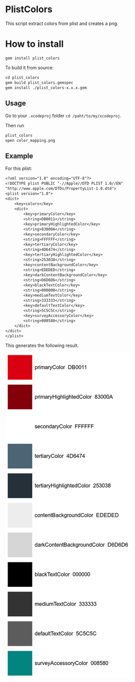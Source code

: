 # PlistColors

This script extract colors from plist and creates a png.

# How to install
```
gem install plist_colors
```

To build it from source:
```
cd plist_colors
gem build plist_colors.gemspec
gem install ./plist_colors-x.x.x.gem
```

## Usage

Go to your `.xcodeproj` folder `cd /paht/to/my/xcodeproj`.

Then run 
```
plist_colors
open color_mapping.png
```

## Example

For this plist:

```
<?xml version="1.0" encoding="UTF-8"?>
<!DOCTYPE plist PUBLIC "-//Apple//DTD PLIST 1.0//EN" "http://www.apple.com/DTDs/PropertyList-1.0.dtd">
<plist version="1.0">
<dict>
	<key>colors</key>
	<dict>
		<key>primaryColor</key>
		<string>DB0011</string>
		<key>primaryHighlightedColor</key>
		<string>83000A</string>
		<key>secondaryColor</key>
		<string>FFFFFF</string>
		<key>tertiaryColor</key>
		<string>4D6474</string>
		<key>tertiaryHighlightedColor</key>
		<string>253038</string>
		<key>contentBackgroundColor</key>
		<string>EDEDED</string>
		<key>darkContentBackgroundColor</key>
		<string>D6D6D6</string>
		<key>blackTextColor</key>
		<string>000000</string>
		<key>mediumTextColor</key>
		<string>333333</string>
		<key>defaultTextColor</key>
		<string>5C5C5C</string>
		<key>surveyAccessoryColor</key>
		<string>008580</string>
	</dict>
</dict>
</plist>
```

This generates the following result.

![example](https://github.com/felginep/plist_colors/blob/master/images/example.png?raw=true)
